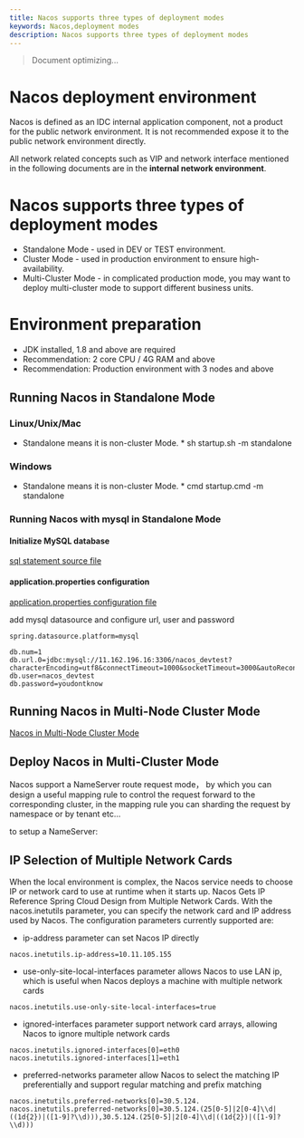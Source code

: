 ```yaml
---
title: Nacos supports three types of deployment modes
keywords: Nacos,deployment modes
description: Nacos supports three types of deployment modes
---
```


> Document optimizing...

# Nacos deployment environment

Nacos is defined as an IDC internal application component, not a product for the public network environment. It is not recommended expose it to the public network environment directly.

All network related concepts such as VIP and network interface mentioned in the following documents are in the **internal network environment**.

# Nacos supports three types of deployment modes

* Standalone Mode - used in DEV or TEST environment.
* Cluster Mode - used in production environment to ensure high-availability.
* Multi-Cluster Mode - in complicated production mode, you may want to deploy multi-cluster mode to support different business units.

# Environment preparation
- JDK installed, 1.8 and above are required
- Recommendation: 2 core CPU / 4G RAM and above
- Recommendation: Production environment with 3 nodes and above

## Running Nacos in Standalone Mode

### Linux/Unix/Mac

* Standalone means it is non-cluster Mode. * 
sh startup.sh -m standalone

### Windows

* Standalone means it is non-cluster Mode. * 
cmd startup.cmd -m standalone

### Running Nacos with mysql in Standalone Mode

#### Initialize MySQL database

[sql statement source file](https://github.com/alibaba/nacos/blob/master/distribution/conf/mysql-schema.sql)

#### application.properties configuration

[application.properties configuration file](https://github.com/alibaba/nacos/blob/master/distribution/conf/application.properties)

add mysql datasource and configure url, user and password 

```
spring.datasource.platform=mysql

db.num=1
db.url.0=jdbc:mysql://11.162.196.16:3306/nacos_devtest?characterEncoding=utf8&connectTimeout=1000&socketTimeout=3000&autoReconnect=true
db.user=nacos_devtest
db.password=youdontknow
```

## Running Nacos in Multi-Node Cluster Mode

[Nacos in Multi-Node Cluster Mode](./cluster-mode-quick-start.md)


## Deploy Nacos in Multi-Cluster Mode

Nacos support a NameServer route request mode， by which you can design a useful mapping rule to control the request forward to the corresponding cluster, in the mapping rule you can sharding the request by namespace or by tenant etc...

to setup a NameServer:

## IP Selection of Multiple Network Cards

When the local environment is complex, the Nacos service needs to choose IP or network card to use at runtime when it starts up. Nacos Gets IP Reference Spring Cloud Design from Multiple Network Cards. With the nacos.inetutils parameter, you can specify the network card and IP address used by Nacos. The configuration parameters currently supported are:

- ip-address parameter can set Nacos IP directly

```
nacos.inetutils.ip-address=10.11.105.155
```

- use-only-site-local-interfaces parameter allows Nacos to use LAN ip, which is useful when Nacos deploys a machine with multiple network cards

```
nacos.inetutils.use-only-site-local-interfaces=true
```

- ignored-interfaces parameter support network card arrays, allowing Nacos to ignore multiple network cards

```
nacos.inetutils.ignored-interfaces[0]=eth0
nacos.inetutils.ignored-interfaces[1]=eth1
```

- preferred-networks parameter allow Nacos to select the matching IP preferentially and support regular matching and prefix matching

```
nacos.inetutils.preferred-networks[0]=30.5.124.
nacos.inetutils.preferred-networks[0]=30.5.124.(25[0-5]|2[0-4]\\d|((1d{2})|([1-9]?\\d))),30.5.124.(25[0-5]|2[0-4]\\d|((1d{2})|([1-9]?\\d)))
```
